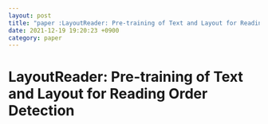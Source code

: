 ```yaml
---
layout: post
title: "paper :LayoutReader: Pre-training of Text and Layout for Reading Order Detection"
date: 2021-12-19 19:20:23 +0900
category: paper
---
```



# LayoutReader: Pre-training of Text and Layout for Reading Order Detection
